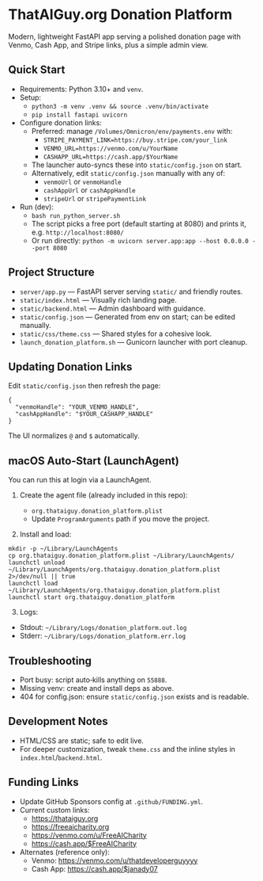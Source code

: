 ThatAIGuy.org Donation Platform
================================

Modern, lightweight FastAPI app serving a polished donation page with Venmo, Cash App, and Stripe links, plus a simple admin view.

Quick Start
-----------
- Requirements: Python 3.10+ and `venv`.
- Setup:
  - `python3 -m venv .venv && source .venv/bin/activate`
  - `pip install fastapi uvicorn`
- Configure donation links:
  - Preferred: manage `/Volumes/Omnicron/env/payments.env` with:
    - `STRIPE_PAYMENT_LINK=https://buy.stripe.com/your_link`
    - `VENMO_URL=https://venmo.com/u/YourName`
    - `CASHAPP_URL=https://cash.app/$YourName`
  - The launcher auto-syncs these into `static/config.json` on start.
  - Alternatively, edit `static/config.json` manually with any of:
    - `venmoUrl` or `venmoHandle`
    - `cashAppUrl` or `cashAppHandle`
    - `stripeUrl` or `stripePaymentLink`
- Run (dev):
  - `bash run_python_server.sh`
  - The script picks a free port (default starting at 8080) and prints it, e.g. `http://localhost:8080/`
  - Or run directly: `python -m uvicorn server.app:app --host 0.0.0.0 --port 8080`

Project Structure
-----------------
- `server/app.py` — FastAPI server serving `static/` and friendly routes.
- `static/index.html` — Visually rich landing page.
- `static/backend.html` — Admin dashboard with guidance.
- `static/config.json` — Generated from env on start; can be edited manually.
- `static/css/theme.css` — Shared styles for a cohesive look.
- `launch_donation_platform.sh` — Gunicorn launcher with port cleanup.

Updating Donation Links
-----------------------
Edit `static/config.json` then refresh the page:

```
{
  "venmoHandle": "YOUR_VENMO_HANDLE",
  "cashAppHandle": "$YOUR_CASHAPP_HANDLE"
}
```

The UI normalizes `@` and `$` automatically.

macOS Auto‑Start (LaunchAgent)
------------------------------
You can run this at login via a LaunchAgent.

1) Create the agent file (already included in this repo):
   - `org.thataiguy.donation_platform.plist`
   - Update `ProgramArguments` path if you move the project.

2) Install and load:
```
mkdir -p ~/Library/LaunchAgents
cp org.thataiguy.donation_platform.plist ~/Library/LaunchAgents/
launchctl unload ~/Library/LaunchAgents/org.thataiguy.donation_platform.plist 2>/dev/null || true
launchctl load ~/Library/LaunchAgents/org.thataiguy.donation_platform.plist
launchctl start org.thataiguy.donation_platform
```

3) Logs:
- Stdout: `~/Library/Logs/donation_platform.out.log`
- Stderr: `~/Library/Logs/donation_platform.err.log`

Troubleshooting
---------------
- Port busy: script auto‑kills anything on `55888`.
- Missing venv: create and install deps as above.
- 404 for config.json: ensure `static/config.json` exists and is readable.

Development Notes
-----------------
- HTML/CSS are static; safe to edit live.
- For deeper customization, tweak `theme.css` and the inline styles in `index.html`/`backend.html`.

Funding Links
-------------
- Update GitHub Sponsors config at `.github/FUNDING.yml`.
- Current custom links:
  - https://thataiguy.org
  - https://freeaicharity.org
  - https://venmo.com/u/FreeAICharity
  - https://cash.app/$FreeAICharity
- Alternates (reference only):
  - Venmo: https://venmo.com/u/thatdeveloperguyyyy
  - Cash App: https://cash.app/$janady07
